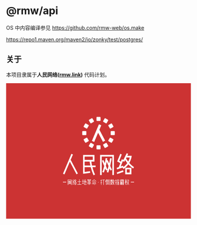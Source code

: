 <!-- 本文件由 ./readme.make.md 自动生成，请不要直接修改此文件 -->

# @rmw/api

OS 中内容编译参见 https://github.com/rmw-web/os.make

https://repo1.maven.org/maven2/io/zonky/test/postgres/

## 关于

本项目隶属于**人民网络([rmw.link](//rmw.link))** 代码计划。

![人民网络](https://raw.githubusercontent.com/rmw-link/logo/master/rmw.red.bg.svg)
